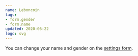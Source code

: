 ```yaml
---
name: Leboncoin
tags:
- form.gender
- form.name
updated: 2020-05-22
logo: svg
---
```

You can change your name and gender on the
[settings form](https://www.leboncoin.fr/compte/edit/).
